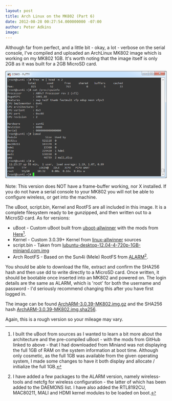 ```yaml
---
layout: post
title: Arch Linux on the MK802 (Part 6)
date: 2012-08-28 00:27:54.000000000 -07:00
author: Peter Adkins
image:
---
```

Although far from perfect, and a little bit - okay, a lot - verbose on the serial console, I've compiled and uploaded an ArchLinux MK802 image which is working on my MK802 1GB. It's worth noting that the image itself is only 2GB as it was built for a 2GB MicroSD card.

![ALARM running on the MK802](/assets/article_images/2012/mk802-alarm.png)

Note: This version does NOT have a frame-buffer working, nor X installed. If you do not have a serial console to your MK802 you will not be able to configure wireless, or get into the machine.

The uBoot, script.bin, Kernel and RootFS are all included in this image. It is a complete filesystem ready to be gunzipped, and then written out to a MicroSD card. As for versions:

* uBoot - Custom uBoot built from [uboot-allwinner](https://github.com/hno/uboot-allwinner) with the mods from [Here](https://github.com/hno/uboot-allwinner/issues/11)[^1].
* Kernel - Custom 3.0.39+ Kernel from [linux-allwinner](https://github.com/amery/linux-allwinner) sources
* script.bin - Taken from [lubuntu-desktop-12.04-4-720p-1GB-miniand.com.img](https://www.miniand.com/forums/forums/2/topics/1)
* Arch RootFS - Based on the Sun4i (Mele) RootFS from [ALARM](http://archlinuxarm.org/platforms/armv7/mele-a100)[^2].

You should be able to download the file, extract and confirm the SHA256 hash and then use dd to write directly to a MicroSD card. Once written, it should be bootable once inserted into an MK802 and powered on. The login details are the same as ALARM, which is 'root' for both the username and password - I'd seriously recommend changing this after you have first logged in.

The image can be found [ArchARM-3.0.39-MK802.img.gz](http://dl.dropbox.com/u/35852360/ArchARM-3.0.39-MK802.img.gz) and the SHA256 hash [ArchARM-3.0.39-MK802.img.sha256](http://dl.dropbox.com/u/35852360/ArchARM-3.0.39-MK802.img.sha256).

Again, this is a rough version so your mileage may vary.

[^1]: I built the uBoot from sources as I wanted to learn a bit more about the architecture and the pre-compiled uBoot - with the mods from GitHub linked to above - that I had downloaded from Miniand was not displaying the full 1GB of RAM on the system information at boot time. Although only cosmetic, as the full 1GB was available from the given operating system, I made some changes to have it both display and allocate / initialize the full 1GB.
[^2]: I have added a few packages to the ALARM version, namely wireless-tools and netcfg for wireless configuration - the latter of which has been added to the DAEMONS list. I have also added the RTL8192CU, MAC80211, MALI and HDMI kernel modules to be loaded on boot.

